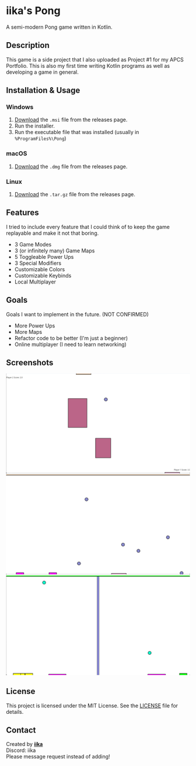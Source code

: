 # iika's Pong
A semi-modern Pong game written in Kotlin.

## Description
This game is a side project that I also uploaded as Project #1 for my APCS Portfolio.
This is also my first time writing Kotlin programs as well as developing a game in general.

## Installation & Usage
### Windows
1. [Download](https://github.com/iika-a/Pong/releases) the `.msi` file from the releases page.
2. Run the installer.
3. Run the executable file that was installed (usually in `%ProgramFiles%\Pong`)
### macOS
1. [Download](https://github.com/iika-a/Pong/releases) the `.dmg` file from the releases page.
### Linux
1. [Download](https://github.com/iika-a/Pong/releases) the `.tar.gz` file from the releases page.

## Features
I tried to include every feature that I could think of to keep the game replayable and make it not that boring.
- 3 Game Modes
- 3 (or infinitely many) Game Maps
- 5 Toggleable Power Ups
- 3 Special Modifiers
- Customizable Colors
- Customizable Keybinds
- Local Multiplayer

## Goals
Goals I want to implement in the future. (NOT CONFIRMED)
- More Power Ups
- More Maps
- Refactor code to be better (I'm just a beginner)
- Online multiplayer (I need to learn networking)

## Screenshots
![Game Screenshot](resources/Screenshot_1.png)
![Game Screenshot](resources/Screenshot_2.png)
![Game Screenshot](resources/Screenshot_3.png)

## License
This project is licensed under the MIT License. See the [LICENSE](LICENSE.md) file for details.

## Contact
Created by [**iika**](https://github.com/iika-a/)<br>
Discord: iika<br>
Please message request instead of adding!